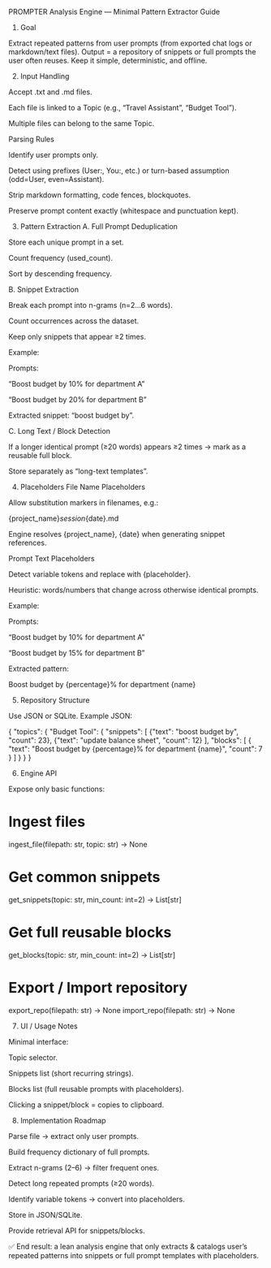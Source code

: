 PROMPTER Analysis Engine — Minimal Pattern Extractor Guide
1. Goal

Extract repeated patterns from user prompts (from exported chat logs or markdown/text files). Output = a repository of snippets or full prompts the user often reuses.
Keep it simple, deterministic, and offline.

2. Input Handling

Accept .txt and .md files.

Each file is linked to a Topic (e.g., “Travel Assistant”, “Budget Tool”).

Multiple files can belong to the same Topic.

Parsing Rules

Identify user prompts only.

Detect using prefixes (User:, You:, etc.) or turn-based assumption (odd=User, even=Assistant).

Strip markdown formatting, code fences, blockquotes.

Preserve prompt content exactly (whitespace and punctuation kept).

3. Pattern Extraction
A. Full Prompt Deduplication

Store each unique prompt in a set.

Count frequency (used_count).

Sort by descending frequency.

B. Snippet Extraction

Break each prompt into n-grams (n=2…6 words).

Count occurrences across the dataset.

Keep only snippets that appear ≥2 times.

Example:

Prompts:

“Boost budget by 10% for department A”

“Boost budget by 20% for department B”

Extracted snippet: “boost budget by”.

C. Long Text / Block Detection

If a longer identical prompt (≥20 words) appears ≥2 times → mark as a reusable full block.

Store separately as “long-text templates”.

4. Placeholders
File Name Placeholders

Allow substitution markers in filenames, e.g.:

{project_name}_session_{date}.md


Engine resolves {project_name}, {date} when generating snippet references.

Prompt Text Placeholders

Detect variable tokens and replace with {placeholder}.

Heuristic: words/numbers that change across otherwise identical prompts.

Example:

Prompts:

“Boost budget by 10% for department A”

“Boost budget by 15% for department B”

Extracted pattern:

Boost budget by {percentage}% for department {name}

5. Repository Structure

Use JSON or SQLite. Example JSON:

{
  "topics": {
    "Budget Tool": {
      "snippets": [
        {"text": "boost budget by", "count": 23},
        {"text": "update balance sheet", "count": 12}
      ],
      "blocks": [
        {
          "text": "Boost budget by {percentage}% for department {name}",
          "count": 7
        }
      ]
    }
  }
}

6. Engine API

Expose only basic functions:

# Ingest files
ingest_file(filepath: str, topic: str) -> None

# Get common snippets
get_snippets(topic: str, min_count: int=2) -> List[str]

# Get full reusable blocks
get_blocks(topic: str, min_count: int=2) -> List[str]

# Export / Import repository
export_repo(filepath: str) -> None
import_repo(filepath: str) -> None

7. UI / Usage Notes

Minimal interface:

Topic selector.

Snippets list (short recurring strings).

Blocks list (full reusable prompts with placeholders).

Clicking a snippet/block = copies to clipboard.

8. Implementation Roadmap

Parse file → extract only user prompts.

Build frequency dictionary of full prompts.

Extract n-grams (2–6) → filter frequent ones.

Detect long repeated prompts (≥20 words).

Identify variable tokens → convert into placeholders.

Store in JSON/SQLite.

Provide retrieval API for snippets/blocks.

✅ End result: a lean analysis engine that only extracts & catalogs user’s repeated patterns into snippets or full prompt templates with placeholders.
